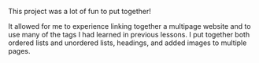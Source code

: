 This project was a lot of fun to put together! 

It allowed for me to experience linking together a multipage website and to use many of the tags I had learned in previous lessons. I put together both ordered lists and unordered lists, headings, and added images to multiple pages.